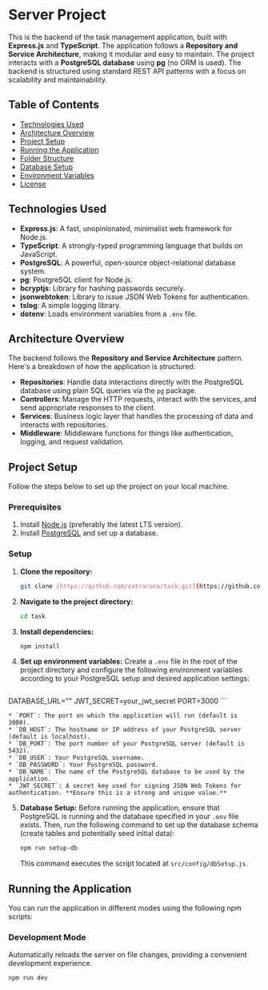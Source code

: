 # Server Project

This is the backend of the task management application, built with **Express.js** and **TypeScript**. The application follows a **Repository and Service Architecture**, making it modular and easy to maintain. The project interacts with a **PostgreSQL database** using **pg** (no ORM is used). The backend is structured using standard REST API patterns with a focus on scalability and maintainability.

## Table of Contents

- [Technologies Used](#technologies-used)
- [Architecture Overview](#architecture-overview)
- [Project Setup](#project-setup)
- [Running the Application](#running-the-application)
- [Folder Structure](#folder-structure)
- [Database Setup](#database-setup)
- [Environment Variables](#environment-variables)
- [License](#license)

## Technologies Used

- **Express.js**: A fast, unopinionated, minimalist web framework for Node.js.
- **TypeScript**: A strongly-typed programming language that builds on JavaScript.
- **PostgreSQL**: A powerful, open-source object-relational database system.
- **pg**: PostgreSQL client for Node.js.
- **bcryptjs**: Library for hashing passwords securely.
- **jsonwebtoken**: Library to issue JSON Web Tokens for authentication.
- **tslog**: A simple logging library.
- **dotenv**: Loads environment variables from a `.env` file.

## Architecture Overview

The backend follows the **Repository and Service Architecture** pattern. Here's a breakdown of how the application is structured:

- **Repositories**: Handle data interactions directly with the PostgreSQL database using plain SQL queries via the `pg` package.
- **Controllers**: Manage the HTTP requests, interact with the services, and send appropriate responses to the client.
- **Services**: Business logic layer that handles the processing of data and interacts with repositories.
- **Middleware**: Middleware functions for things like authentication, logging, and request validation.

## Project Setup

Follow the steps below to set up the project on your local machine.

### Prerequisites

1. Install [Node.js](https://nodejs.org/) (preferably the latest LTS version).
2. Install [PostgreSQL](https://www.postgresql.org/download/) and set up a database.

### Setup

1.  **Clone the repository:**
    ```bash
    git clone [https://github.com/xatrarana/task.git](https://github.com/xatrarana/task.git)
    ```

2.  **Navigate to the project directory:**
    ```bash
    cd task
    ```

3.  **Install dependencies:**
    ```bash
    npm install
    ```

4.  **Set up environment variables:**
    Create a `.env` file in the root of the project directory and configure the following environment variables according to your PostgreSQL setup and desired application settings:

    ```env
  DATABASE_URL=""
JWT_SECRET=your_jwt_secret
PORT=3000
    ```

    * `PORT`: The port on which the application will run (default is 3000).
    * `DB_HOST`: The hostname or IP address of your PostgreSQL server (default is localhost).
    * `DB_PORT`: The port number of your PostgreSQL server (default is 5432).
    * `DB_USER`: Your PostgreSQL username.
    * `DB_PASSWORD`: Your PostgreSQL password.
    * `DB_NAME`: The name of the PostgreSQL database to be used by the application.
    * `JWT_SECRET`: A secret key used for signing JSON Web Tokens for authentication. **Ensure this is a strong and unique value.**

5.  **Database Setup:**
    Before running the application, ensure that PostgreSQL is running and the database specified in your `.env` file exists. Then, run the following command to set up the database schema (create tables and potentially seed initial data):

    ```bash
    npm run setup-db
    ```

    This command executes the script located at `src/config/dbSetup.js`.

## Running the Application

You can run the application in different modes using the following npm scripts:

### Development Mode

Automatically reloads the server on file changes, providing a convenient development experience.

```bash
npm run dev
